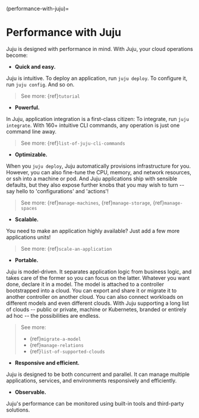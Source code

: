 (performance-with-juju)=
# Performance with Juju

Juju is designed with performance in mind. With Juju, your cloud operations become:


- **Quick and easy.** 

Juju is intuitive. To deploy an application, run `juju deploy`. To configure it, run `juju config`.  And so on.

> See more: {ref}`tutorial`

- **Powerful.** 

In Juju, application integration is a first-class citizen: To integrate, run `juju integrate`.  With 160+ intuitive CLI commands, any operation is just one command line away.

> See more: {ref}`list-of-juju-cli-commands`

- **Optimizable.** 

When you `juju deploy`, Juju automatically provisions infrastructure for you. However, you can also fine-tune the CPU, memory, and network resources, or ssh into a machine or pod. And Juju applications ship with sensible defaults, but they also expose further knobs that you may wish to turn -- say hello to 'configurations' and 'actions'!

> See more: {ref}`manage-machines`, {ref}`manage-storage`, {ref}`manage-spaces`

- **Scalable.** 

You need to make an application highly available? Just add a few more applications units!

> See more: {ref}`scale-an-application`

- **Portable.** 

Juju is model-driven. It separates application logic from business logic, and takes care of the former so you can focus on the latter. Whatever you want done, declare it in a model. The model is attached to a controller bootstrapped into a cloud. You can export and share it or migrate it to another controller on another cloud. You can also connect workloads on different models and even different clouds. With Juju supporting a long list of clouds -- public or private, machine or Kubernetes, branded or entirely ad hoc -- the possibilities are endless.  

> See more: 
> - {ref}`migrate-a-model`
> - {ref}`manage-relations`
> - {ref}`list-of-supported-clouds`

- **Responsive and efficient.** 

Juju is designed to be both concurrent and parallel. It can manage multiple applications, services, and environments responsively and efficiently.

- **Observable.** 

Juju's performance can be monitored using built-in tools and third-party solutions.

